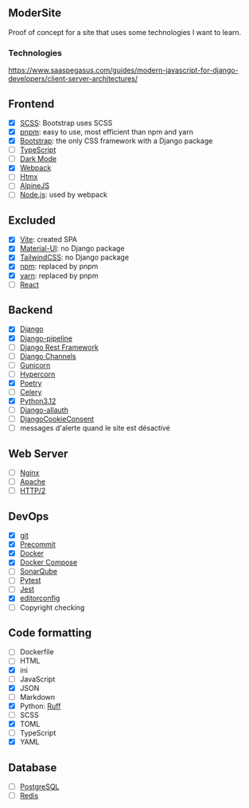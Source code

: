 ModerSite
---------

Proof of concept for a site that uses some technologies I want to learn.

### Technologies

https://www.saaspegasus.com/guides/modern-javascript-for-django-developers/client-server-architectures/

## Frontend

- [X] [SCSS](https://sass-lang.com/): Bootstrap uses SCSS
- [X] [pnpm](https://pnpm.io/): easy to use, most efficient than npm and yarn
- [X] [Bootstrap](https://getbootstrap.com/): the only CSS framework with a Django package
- [ ] [TypeScript](https://www.typescriptlang.org/)
- [ ] [Dark Mode](https://developer.mozilla.org/en-US/docs/Web/CSS/@media/prefers-color-scheme)
- [X] [Webpack](https://webpack.js.org/)
- [ ] [Htmx](https://htmx.org/)
- [ ] [AlpineJS](https://alpinejs.dev/)
- [ ] [Node.js](https://nodejs.org/): used by webpack

## Excluded
- [X] [Vite](https://vitejs.dev/): created SPA
- [X] [Material-UI](https://material-ui.com/): no Django package
- [X] [TailwindCSS](https://tailwindcss.com/): no Django package
- [X] [npm](https://www.npmjs.com/): replaced by pnpm
- [X] [yarn](https://yarnpkg.com/): replaced by pnpm
- [ ] [React](https://react.dev/)

## Backend

- [X] [Django](https://www.djangoproject.com/)
- [X] [Django-pipeline](https://django-pipeline.readthedocs.io/en/stable/)
- [ ] [Django Rest Framework](https://www.django-rest-framework.org/)
- [ ] [Django Channels](https://channels.readthedocs.io/en/stable/)
- [ ] [Gunicorn](https://gunicorn.org/)
- [ ] [Hypercorn](https://hypercorn.readthedocs.io/en/stable/)
- [X] [Poetry](https://python-poetry.org/)
- [ ] [Celery](https://docs.celeryproject.org/en/stable/)
- [X] [Python3.12](https://www.python.org/)
- [ ] [Django-allauth](https://django-allauth.readthedocs.io/en/latest/)
- [ ] [DjangoCookieConsent](https://django-cookie-consent.readthedocs.io/en/latest/)
- [ ] messages d'alerte quand le site est désactivé

## Web Server

- [ ] [Nginx](https://www.nginx.com/)
- [ ] [Apache](https://httpd.apache.org/)
- [ ] [HTTP/2](https://http2.github.io/)

## DevOps

- [X] [git](https://git-scm.com/)
- [X] [Precommit](https://pre-commit.com/)
- [X] [Docker](https://www.docker.com/)
- [X] [Docker Compose](https://docs.docker.com/compose/)
- [ ] [SonarQube](https://www.sonarqube.org/)
- [ ] [Pytest](https://docs.pytest.org/en/stable/)
- [ ] [Jest](https://jestjs.io/)
- [X] [editorconfig](https://editorconfig.org/)
- [ ] Copyright checking

## Code formatting

- [ ] Dockerfile
- [ ] HTML
- [X] ini
- [ ] JavaScript
- [X] JSON
- [ ] Markdown
- [X] Python: [Ruff](https://docs.astral.sh/ruff/)
- [ ] SCSS
- [X] TOML
- [ ] TypeScript
- [X] YAML

## Database

- [ ] [PostgreSQL](https://www.postgresql.org/)
- [ ] [Redis](https://redis.io/)
